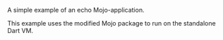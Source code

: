 A simple example of an echo Mojo-application.

This example uses the modified Mojo package to run on the standalone Dart VM.
